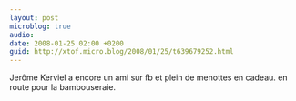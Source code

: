 ```yaml
---
layout: post
microblog: true
audio: 
date: 2008-01-25 02:00 +0200
guid: http://xtof.micro.blog/2008/01/25/t639679252.html
---
```

Jerôme Kerviel a encore un ami sur fb et plein de menottes en cadeau. en route pour la bambouseraie.
